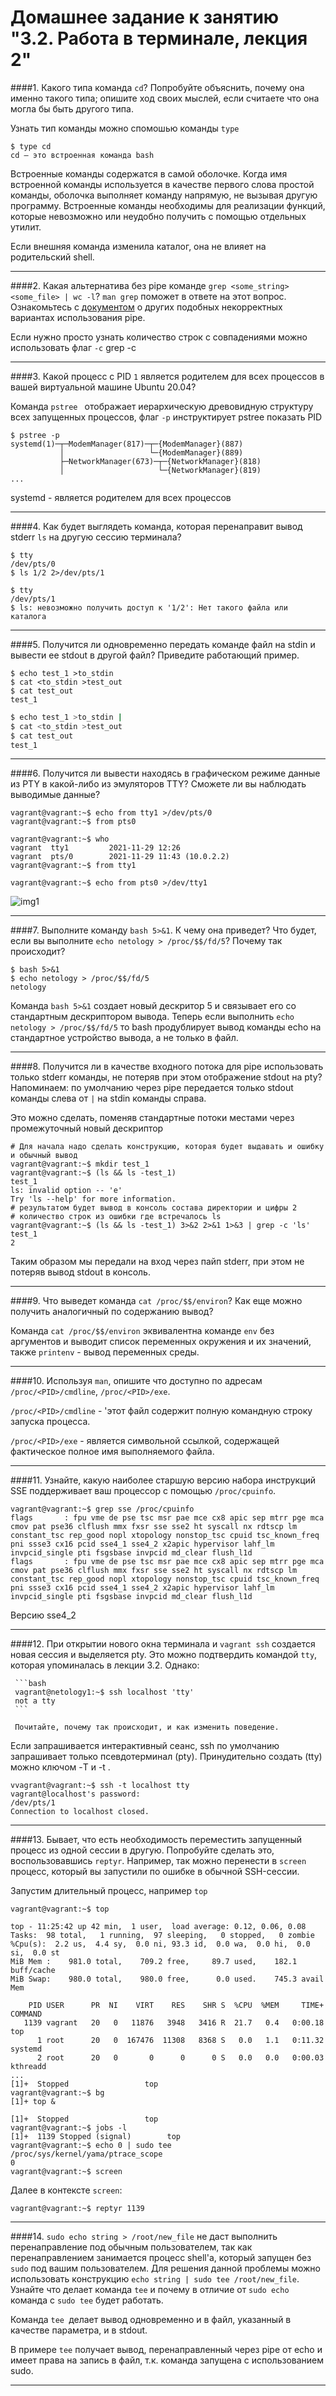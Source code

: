 # Домашнее задание к занятию "3.2. Работа в терминале, лекция 2"


####1. Какого типа команда `cd`? Попробуйте объяснить, почему она именно такого типа; опишите ход своих мыслей, если считаете что она могла бы быть другого типа.

Узнать тип команды можно спомошью команды `type`
```shell
$ type cd
cd — это встроенная команда bash
```
 Встроенные команды содержатся в самой оболочке. Когда имя встроенной команды используется в качестве первого слова простой команды,
 оболочка выполняет команду напрямую, не вызывая другую программу. 
 Встроенные команды необходимы для реализации функций, которые невозможно или неудобно получить с помощью отдельных утилит.

Если внешняя команда изменила каталог, она не влияет на родительский shell.

---
####2. Какая альтернатива без pipe команде `grep <some_string> <some_file> | wc -l`? `man grep` поможет в ответе на этот вопрос. Ознакомьтесь с [документом](http://www.smallo.ruhr.de/award.html) о других подобных некорректных вариантах использования pipe.


Если нужно просто узнать количество строк с совпадениями можно использовать флаг `-c`
grep <some string> <some file> -c 

---
####3. Какой процесс с PID `1` является родителем для всех процессов в вашей виртуальной машине Ubuntu 20.04?

Команда `pstree ` отображает иерархическую древовидную структуру всех запущенных процессов,
флаг  `-p` инструктирует pstree показать PID
```shell
$ pstree -p
systemd(1)─┬─ModemManager(817)─┬─{ModemManager}(887)
           │                   └─{ModemManager}(889)
           ├─NetworkManager(673)─┬─{NetworkManager}(818)
           │                     └─{NetworkManager}(819)
...           
```
systemd - является родителем для всех процессов 

---
####4. Как будет выглядеть команда, которая перенаправит вывод stderr `ls` на другую сессию терминала?
```shell
$ tty
/dev/pts/0
$ ls 1/2 2>/dev/pts/1
```
```shell
$ tty
/dev/pts/1
$ ls: невозможно получить доступ к '1/2': Нет такого файла или каталога
```

---
####5. Получится ли одновременно передать команде файл на stdin и вывести ее stdout в другой файл? Приведите работающий пример.

```shell
$ echo test_1 >to_stdin
$ cat <to_stdin >test_out
$ cat test_out
test_1
```
```bash
$ echo test_1 >to_stdin |
$ cat <to_stdin >test_out
$ cat test_out
test_1
```
---
####6. Получится ли вывести находясь в графическом режиме данные из PTY в какой-либо из эмуляторов TTY? Сможете ли вы наблюдать выводимые данные?


```shell
vagrant@vagrant:~$ echo from tty1 >/dev/pts/0
vagrant@vagrant:~$ from pts0 
```

```shell
vagrant@vagrant:~$ who
vagrant  tty1         2021-11-29 12:26
vagrant  pts/0        2021-11-29 11:43 (10.0.2.2)
vagrant@vagrant:~$ from tty1

vagrant@vagrant:~$ echo from pts0 >/dev/tty1
```

![img1](img/img1.png)

---
####7. Выполните команду `bash 5>&1`. К чему она приведет? Что будет, если вы выполните `echo netology > /proc/$$/fd/5`? Почему так происходит?

```shell
$ bash 5>&1
$ echo netology > /proc/$$/fd/5
netology
```
Команда `bash 5>&1` создает новый дескритор 5 и связывает его со стандартным дескриптором вывода. 
Теперь если выполнить `echo netology > /proc/$$/fd/5` то bash продублирует вывод команды echo на стандартное 
устройство вывода, а не только в файл.

---
####8. Получится ли в качестве входного потока для pipe использовать только stderr команды, не потеряв при этом отображение stdout на pty? Напоминаем: по умолчанию через pipe передается только stdout команды слева от `|` на stdin команды справа.

Это можно сделать, поменяв стандартные потоки местами через промежуточный новый дескриптор

```shell
# Для начала надо сделать конструкцию, которая будет выдавать и ошибку и обычный вывод
vagrant@vagrant:~$ mkdir test_1
vagrant@vagrant:~$ (ls && ls -test_1)
test_1
ls: invalid option -- 'e'
Try 'ls --help' for more information.
# результатом будет вывод в консоль состава директории и цифры 2
# количество строк из ошибки где встречалось ls
vagrant@vagrant:~$ (ls && ls -test_1) 3>&2 2>&1 1>&3 | grep -c 'ls'
test_1
2
```
Таким образом мы передали на вход через пайп stderr, при этом не потеряв вывод stdout в консоль.

---
####9. Что выведет команда `cat /proc/$$/environ`? Как еще можно получить аналогичный по содержанию вывод?

Команда `cat /proc/$$/environ` эквивалентна команде `env` без аргументов и выводит список переменных окружения
и их значений, также `printenv` - вывод переменных среды.

---
####10. Используя `man`, опишите что доступно по адресам `/proc/<PID>/cmdline`, `/proc/<PID>/exe`.

`/proc/<PID>/cmdline` - 'этот файл содержит полную командную строку запуска процесса.

`/proc/<PID>/exe` - является символьной ссылкой, содержащей фактическое полное имя выполняемого файла.

---
####11. Узнайте, какую наиболее старшую версию набора инструкций SSE поддерживает ваш процессор с помощью `/proc/cpuinfo`.

```shell
vagrant@vagrant:~$ grep sse /proc/cpuinfo
flags		: fpu vme de pse tsc msr pae mce cx8 apic sep mtrr pge mca cmov pat pse36 clflush mmx fxsr sse sse2 ht syscall nx rdtscp lm constant_tsc rep_good nopl xtopology nonstop_tsc cpuid tsc_known_freq pni ssse3 cx16 pcid sse4_1 sse4_2 x2apic hypervisor lahf_lm invpcid_single pti fsgsbase invpcid md_clear flush_l1d
flags		: fpu vme de pse tsc msr pae mce cx8 apic sep mtrr pge mca cmov pat pse36 clflush mmx fxsr sse sse2 ht syscall nx rdtscp lm constant_tsc rep_good nopl xtopology nonstop_tsc cpuid tsc_known_freq pni ssse3 cx16 pcid sse4_1 sse4_2 x2apic hypervisor lahf_lm invpcid_single pti fsgsbase invpcid md_clear flush_l1d
```
Версию sse4_2

---
####12. При открытии нового окна терминала и `vagrant ssh` создается новая сессия и выделяется pty. Это можно подтвердить командой `tty`, которая упоминалась в лекции 3.2. Однако:

     ```bash
     vagrant@netology1:~$ ssh localhost 'tty'
     not a tty
     ```

     Почитайте, почему так происходит, и как изменить поведение.

Если запрашивается интерактивный сеанс, ssh по умолчанию запрашивает только псевдотерминал (pty). 
Принудительно создать (tty) можно ключом -T и -t .
```shell
vvagrant@vagrant:~$ ssh -t localhost tty
vagrant@localhost's password: 
/dev/pts/1
Connection to localhost closed.
```
---
####13. Бывает, что есть необходимость переместить запущенный процесс из одной сессии в другую. Попробуйте сделать это, воспользовавшись `reptyr`. Например, так можно перенести в `screen` процесс, который вы запустили по ошибке в обычной SSH-сессии.

Запустим длительный процесс, например `top`
```shell
vagrant@vagrant:~$ top

top - 11:25:42 up 42 min,  1 user,  load average: 0.12, 0.06, 0.08
Tasks:  98 total,   1 running,  97 sleeping,   0 stopped,   0 zombie
%Cpu(s):  2.2 us,  4.4 sy,  0.0 ni, 93.3 id,  0.0 wa,  0.0 hi,  0.0 si,  0.0 st
MiB Mem :    981.0 total,    709.2 free,     89.7 used,    182.1 buff/cache
MiB Swap:    980.0 total,    980.0 free,      0.0 used.    745.3 avail Mem 

    PID USER      PR  NI    VIRT    RES    SHR S  %CPU  %MEM     TIME+ COMMAND                                                                           
   1139 vagrant   20   0   11876   3948   3416 R  21.7   0.4   0:00.18 top                                                                               
      1 root      20   0  167476  11308   8368 S   0.0   1.1   0:11.32 systemd                                                                           
      2 root      20   0       0      0      0 S   0.0   0.0   0:00.03 kthreadd                                                                          
...                                                              
[1]+  Stopped                 top
vagrant@vagrant:~$ bg
[1]+ top &

[1]+  Stopped                 top
vagrant@vagrant:~$ jobs -l
[1]+  1139 Stopped (signal)        top
vagrant@vagrant:~$ echo 0 | sudo tee /proc/sys/kernel/yama/ptrace_scope
0
vagrant@vagrant:~$ screen
```
Далее в контексте `screen`:
```shell
vagrant@vagrant:~$ reptyr 1139
```
---
####14. `sudo echo string > /root/new_file` не даст выполнить перенаправление под обычным пользователем, так как перенаправлением занимается процесс shell'а, который запущен без `sudo` под вашим пользователем. Для решения данной проблемы можно использовать конструкцию `echo string | sudo tee /root/new_file`. Узнайте что делает команда `tee` и почему в отличие от `sudo echo` команда с `sudo tee` будет работать.

Команда `tee `делает вывод одновременно и в файл, указанный в качестве параметра, и в stdout.

В примере `tee` получает вывод, перенаправленный через pipe от echo и имеет права на запись в файл, т.к. команда запущена с использованием sudo.

---
 